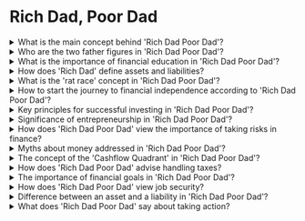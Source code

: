 

# Rich Dad, Poor Dad

<details>
<summary>What is the main concept behind 'Rich Dad Poor Dad'?</summary>

- Contrasting financial philosophies of two father figures.

- Emphasizing financial education and assets over liabilities.

- Challenging traditional views on money and success.

</details>

<details>
<summary>Who are the two father figures in 'Rich Dad Poor Dad'?</summary>

- 'Rich Dad' and 'Poor Dad'.

- Rich Dad represents a mentor; Poor Dad, conventional thinking.

- Each influences Kiyosaki's financial mindset.

</details>

<details>
<summary>What is the importance of financial education in 'Rich Dad Poor Dad'?</summary>

- Critical for informed financial decisions.

- Key to achieving financial independence and wealth.

- Often lacking in traditional education.

</details>

<details>
<summary>How does 'Rich Dad' define assets and liabilities?</summary>

- Assets put money in your pocket; liabilities take money out.

- Understanding essential for financial success.

- Acquire income-generating assets.

</details>

<details>
<summary>What is the 'rat race' concept in 'Rich Dad Poor Dad'?</summary>

- Endless cycle of working for expenses.

- Encouragement to break free through investments.

- Aim for financial independence.

</details>

<details>
<summary>How to start the journey to financial independence according to 'Rich Dad Poor Dad'?</summary>

- Acquire financial knowledge.

- Invest in income-generating assets.

- Challenge conventional beliefs.

</details>

<details>
<summary>Key principles for successful investing in 'Rich Dad Poor Dad'?</summary>

- Diversify investments; focus on long-term goals.

- Seek advice from experienced mentors.

- Avoid short-term gains; prioritize education.

</details>

<details>
<summary>Significance of entrepreneurship in 'Rich Dad Poor Dad'?</summary>

- Offers control over income and wealth-building.

- Encouragement to consider starting a business.

- Path to financial independence.

</details>

<details>
<summary>How does 'Rich Dad Poor Dad' view the importance of taking risks in finance?</summary>

- Taking calculated risks is necessary for growth.

- Avoiding risks leads to missed opportunities.

- Manage risks through education.

</details>

<details>
<summary>Myths about money addressed in 'Rich Dad Poor Dad'?</summary>

- High income doesn't guarantee wealth.

- Homeownership isn't the only path to success.

- Formal education doesn't ensure financial security.

</details>

<details>
<summary>The concept of the 'Cashflow Quadrant' in 'Rich Dad Poor Dad'?</summary>

- Categorizes income into Employee, Self-Employed, Business Owner, and Investor.

- Illustrates different approaches to earning income.

- Promotes moving from left (Employee/Self-Employed) to right (Business Owner/Investor) for independence.

</details>

<details>
<summary>How does 'Rich Dad Poor Dad' advise handling taxes?</summary>

- Minimize taxes through financial planning.

- Understand tax laws; seek professional advice.

- Use taxes to your advantage.

</details>

<details>
<summary>The importance of financial goals in 'Rich Dad Poor Dad'?</summary>

- Provides direction and motivation.

- Encouragement to set specific, measurable objectives.

- Helps track progress and guide decisions.

</details>

<details>
<summary>How does 'Rich Dad Poor Dad' view job security?</summary>

- Questions job security as a false sense.

- Believes reliance on a job limits financial growth.

- Stresses financial security through education and multiple income streams.

</details>

<details>
<summary>Difference between an asset and a liability in 'Rich Dad Poor Dad'?</summary>

- Assets put money in; liabilities take money out.

- Acquiring income-generating assets is key.

- Liabilities reduce cash flow and should be minimized.

</details>

<details>
<summary>What does 'Rich Dad Poor Dad' say about taking action?</summary>

- Action turns knowledge into wealth.

- Learning by doing is emphasized.

- Inaction and procrastination hinder progress.

</details>

